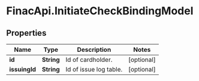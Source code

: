 # FinacApi.InitiateCheckBindingModel

## Properties
Name | Type | Description | Notes
------------ | ------------- | ------------- | -------------
**id** | **String** | Id of cardholder. | [optional] 
**issuingId** | **String** | Id of issue log table. | [optional] 
